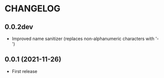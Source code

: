 # CHANGELOG

## 0.0.2dev
* Improved name sanitizer (replaces non-alphanumeric characters with '-')

## 0.0.1 (2021-11-26)

* First release

